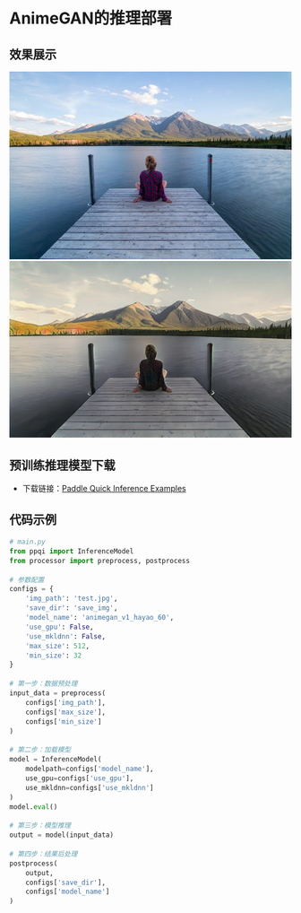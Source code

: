 # **AnimeGAN的推理部署**
## 效果展示
![输入图像](./test.jpg)
![输出图像](./save_img/animegan_v1_hayao_60.jpg)

## 预训练推理模型下载
* 下载链接：[Paddle Quick Inference Examples](https://aistudio.baidu.com/aistudio/datasetdetail/66517)

## 代码示例
```python
# main.py
from ppqi import InferenceModel
from processor import preprocess, postprocess

# 参数配置
configs = {
    'img_path': 'test.jpg',
    'save_dir': 'save_img',
    'model_name': 'animegan_v1_hayao_60',
    'use_gpu': False,
    'use_mkldnn': False,
    'max_size': 512,
    'min_size': 32
}

# 第一步：数据预处理
input_data = preprocess(
    configs['img_path'], 
    configs['max_size'],  
    configs['min_size']
)

# 第二步：加载模型
model = InferenceModel(
    modelpath=configs['model_name'], 
    use_gpu=configs['use_gpu'], 
    use_mkldnn=configs['use_mkldnn']
)
model.eval()

# 第三步：模型推理
output = model(input_data)

# 第四步：结果后处理
postprocess(
    output, 
    configs['save_dir'],
    configs['model_name']
)
```
